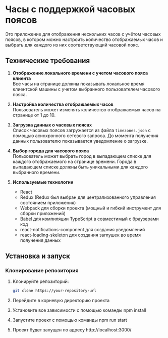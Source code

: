 # Часы с поддержкой часовых поясов

Это приложение для отображения нескольких часов с учётом часовых поясов, в котором можно настроить количество отображаемых часов и выбрать для каждого из них соответствующий часовой пояс.

## Технические требования

1. **Отображение локального времени с учетом часового пояса клиента**  
   Все часы на странице должны показывать локальное время клиентской машины с учетом выбранного пользователем часового пояса.

2. **Настройка количества отображаемых часов**  
   Пользователь может изменять количество отображаемых часов на странице от 1 до 10.

3. **Загрузка данных о часовых поясах**  
   Список часовых поясов загружается из файла `timezones.json` с помощью асинхронного сетевого запроса. До момента получения данных пользователю показывается уведомление о загрузке.

4. **Выбор города для часового пояса**  
   Пользователь может выбрать город в выпадающем списке для каждого отображаемого на странице времени. Города в выпадающем списке должны быть уникальными для каждого выбранного времени.

5. **Используемые технологии**
   - React
   - Redux (Redux был выбран для централизованного управления состоянием приложения)
   - Webpack для сборки проекта (мощный и гибкий инструмент для сборки приложений)
   - Babel для компиляции TypeScript в совместимый с браузерами код
   - react-notifications-component для создания уведомлений
   - react-loading-skeleton для создания заглушек во время получения данных

## Установка и запуск

### Клонирование репозитория

1. Клонируйте репозиторий:

   ```bash
   git clone https://your-repository-url

   ```

2. Перейдите в корневую директорию проекта

3. Установите все зависимости с помощью команды npm install

4. Запустите проект с помощью команды npm run start

5. Проект будет запущен по адресу http://localhost:3000/
